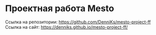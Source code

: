 # Проектная работа Mesto

Cсылка на репозитории: https://github.com/DenniKs/mesto-project-ff  
Ссылка на сайт: https://denniks.github.io/mesto-project-ff/
